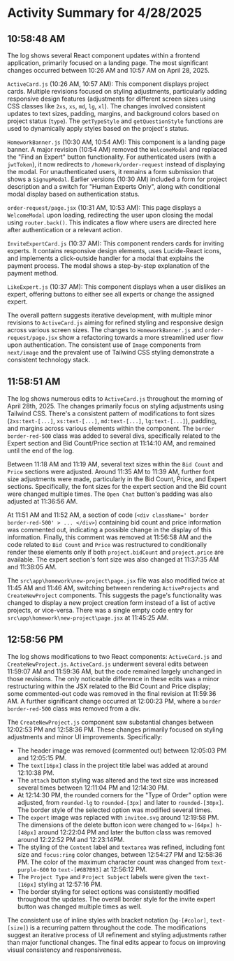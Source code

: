 # Activity Summary for 4/28/2025

## 10:58:48 AM
The log shows several React component updates within a frontend application, primarily focused on a landing page.  The most significant changes occurred between 10:26 AM and 10:57 AM on April 28, 2025.

`ActiveCard.js` (10:26 AM, 10:57 AM): This component displays project cards.  Multiple revisions focused on styling adjustments, particularly  adding responsive design features (adjustments for different screen sizes using CSS classes like `2xs`, `xs`, `md`, `lg`, `xl`).  The changes involved consistent updates to text sizes, padding, margins, and background colors based on project status (`type`).  The `getTypeStyle` and `getQuestionStyle` functions are used to dynamically apply styles based on the project's status.

`HomeworkBanner.js` (10:30 AM, 10:54 AM): This component is a landing page banner.  A major revision (10:54 AM) removed the `WelcomeModal` and replaced the "Find an Expert" button functionality.  For authenticated users (with a `jwtToken`), it now redirects to `/homework/order-request` instead of displaying the modal.  For unauthenticated users, it remains a form submission that shows a `SignupModal`.  Earlier versions (10:30 AM) included a form for project description and a switch for "Human Experts Only", along with conditional modal display based on authentication status.

`order-request/page.jsx` (10:31 AM, 10:53 AM): This page displays a `WelcomeModal` upon loading, redirecting the user upon closing the modal using `router.back()`.  This indicates a flow where users are directed here after authentication or a relevant action.

`InviteExpertCard.js` (10:37 AM): This component renders cards for inviting experts. It contains responsive design elements, uses Lucide-React icons, and implements a click-outside handler for a modal that explains the payment process.  The modal shows a step-by-step explanation of the payment method.

`LikeExpert.js` (10:37 AM): This component displays when a user dislikes an expert, offering buttons to either see all experts or change the assigned expert.

The overall pattern suggests iterative development, with multiple minor revisions to `ActiveCard.js` aiming for refined styling and responsive design across various screen sizes. The changes to `HomeworkBanner.js` and `order-request/page.jsx` show a refactoring towards a more streamlined user flow upon authentication.  The consistent use of `Image` components from `next/image` and the prevalent use of Tailwind CSS styling demonstrate a consistent technology stack.


## 11:58:51 AM
The log shows numerous edits to `ActiveCard.js` throughout the morning of April 28th, 2025.  The changes primarily focus on styling adjustments using Tailwind CSS.  There's a consistent pattern of modifications to font sizes (`2xs:text-[...]`, `xs:text-[...]`, `md:text-[...]`, `lg:text-[...]`),  padding, and margins across various elements within the component.  The `border border-red-500` class was added to several divs, specifically related to the Expert section and Bid Count/Price section at 11:14:10 AM, and remained until the end of the log.

Between 11:18 AM and 11:19 AM, several text sizes within the `Bid Count` and `Price` sections were adjusted.  Around 11:35 AM to 11:39 AM,  further font size adjustments were made, particularly in the Bid Count, Price, and Expert sections.  Specifically, the font sizes for the expert section and the Bid count were changed multiple times.  The `Open Chat` button's padding was also adjusted at 11:36:56 AM.

At 11:51 AM and 11:52 AM,  a section of code (`<div className=' border border-red-500' > ... </div>`) containing bid count and price information was commented out, indicating a possible change in the display of this information. Finally, this comment was removed at 11:56:58 AM and the code related to `Bid Count` and `Price` was restructured to conditionally render these elements only if both `project.bidCount` and `project.price` are available.  The expert section's font size was also changed at 11:37:35 AM and 11:38:05 AM.

The `src\app\homework\new-project\page.jsx` file was also modified twice at 11:45 AM and 11:46 AM,  switching between rendering `ActiveProjects` and `CreateNewProject` components. This suggests the page's functionality was changed to display a new project creation form instead of a list of active projects, or vice-versa.  There was a single empty code entry for `src\app\homework\new-project\page.jsx` at 11:45:25 AM.


## 12:58:56 PM
The log shows modifications to two React components: `ActiveCard.js` and `CreateNewProject.js`.  `ActiveCard.js` underwent several edits between 11:59:07 AM and 11:59:36 AM, but the code remained largely unchanged in those revisions. The only noticeable difference in these edits was a minor restructuring within the JSX related to the Bid Count and Price display; some commented-out code was removed in the final revision at 11:59:36 AM. A further significant change occurred at 12:00:23 PM, where a `border border-red-500` class was removed from a div.


The `CreateNewProject.js` component saw substantial changes between 12:02:53 PM and 12:58:36 PM. These changes primarily focused on styling adjustments and minor UI improvements.  Specifically:


*   The header image was removed (commented out) between 12:05:03 PM and 12:05:15 PM.
*   The `text[16px]` class in the project title label was added at around 12:10:38 PM.
*   The `attach` button styling was altered and the text size was increased several times between 12:11:04 PM and 12:14:30 PM.
*   At 12:14:30 PM, the rounded corners for the "Type of Order" option were adjusted, from `rounded-lg` to `rounded-[3px]` and later to `rounded-[30px]`. The border style of the selected option was modified several times.
*   The `expert` image was replaced with `invitee.svg` around 12:19:58 PM.  The dimensions of the delete button icon were changed to `w-[64px] h-[48px]`  around 12:22:04 PM and later the button class was removed around 12:22:52 PM and 12:23:14PM.
*   The styling of the `Content` label and `textarea` was refined, including font size and `focus:ring` color changes, between 12:54:27 PM and 12:58:36 PM. The color of the maximum character count was changed from `text-purple-600` to `text-[#6B7B93]` at 12:56:12 PM.
* The `Project Type` and `Project Subject` labels  were given the `text-[16px]` styling  at 12:57:16 PM.
*  The border styling for select options was consistently modified throughout the updates. The overall border style for the invite expert button was changed multiple times as well.


The consistent use of inline styles with bracket notation (`bg-[#color]`, `text-[size]`) is a recurring pattern throughout the code.  The modifications suggest an iterative process of UI refinement and styling adjustments rather than major functional changes.  The final edits appear to focus on improving visual consistency and responsiveness.
